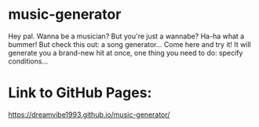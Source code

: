 # music-generator
Hey pal. Wanna be a musician? But you're just a wannabe? Ha-ha what a bummer! But check this out: a song generator... Come here and try it! It will generate you a brand-new hit at once, one thing you need to do: specify сonditions...
# Link to GitHub Pages:
https://dreamvibe1993.github.io/music-generator/
